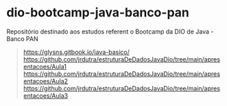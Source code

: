 # dio-bootcamp-java-banco-pan
Repositório destinado aos estudos referent o Bootcamp da DIO de Java - Banco PAN

> https://glysns.gitbook.io/java-basico/
> https://github.com/jrdutra/estruturaDeDadosJavaDio/tree/main/apresentacoes/Aula1
> https://github.com/jrdutra/estruturaDeDadosJavaDio/tree/main/apresentacoes/Aula2
> https://github.com/jrdutra/estruturaDeDadosJavaDio/tree/main/apresentacoes/Aula3